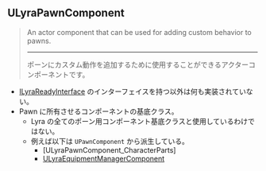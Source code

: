 ## ULyraPawnComponent

> An actor component that can be used for adding custom behavior to pawns.  
> 
> ----
> ポーンにカスタム動作を追加するために使用することができるアクターコンポーネントです。  


* [ILyraReadyInterface] のインターフェイスを持つ以外は何も実装されていない。
* Pawn に所有させるコンポーネントの基底クラス。
	* Lyra の全てのポーン用コンポーネント基底クラスと使用しているわけではない。
	* 例えば以下は `UPawnComponent` から派生している。
		* [ULyraPawnComponent_CharacterParts]
		* [ULyraEquipmentManagerComponent]




<!--- ページ内のリンク --->

<!--- 自前の画像へのリンク --->

<!--- generated --->
[ULyraEquipmentManagerComponent]: ../../Lyra/Etc/ULyraEquipmentManagerComponent.md#ulyraequipmentmanagercomponent
[ILyraReadyInterface]: ../../Lyra/GameplayAbility/ILyraReadyInterface.md#ilyrareadyinterface
